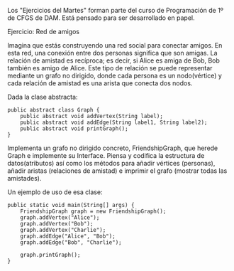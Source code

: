 Los "Ejercicios del Martes" forman parte del curso de Programación de 1º de CFGS de DAM. Está pensado para ser desarrollado en papel.

Ejercicio: Red de amigos

Imagina que estás construyendo una red social para conectar amigos. En esta red, una conexión entre dos personas significa que son amigas. La relación de amistad es recíproca; es decir, si Alice es amiga de Bob, Bob también es amigo de Alice. Este tipo de relación se puede representar mediante un grafo no dirigido, donde cada persona es un nodo(vértice) y cada relación de amistad es una arista que conecta dos nodos.

Dada la clase abstracta:
```
public abstract class Graph {
    public abstract void addVertex(String label);
    public abstract void addEdge(String label1, String label2);
    public abstract void printGraph();
}
```
Implementa un grafo no dirigido concreto, FriendshipGraph, que herede Graph e implemente su Interface. Piensa y codifica la estructura de datos(atributos) así como los métodos para añadir vértices (personas), añadir aristas (relaciones de amistad) e imprimir el grafo (mostrar todas las amistades).

Un ejemplo de uso de esa clase:
```
public static void main(String[] args) {
    FriendshipGraph graph = new FriendshipGraph();
    graph.addVertex("Alice");
    graph.addVertex("Bob");
    graph.addVertex("Charlie");
    graph.addEdge("Alice", "Bob");
    graph.addEdge("Bob", "Charlie");

    graph.printGraph();
}
```

